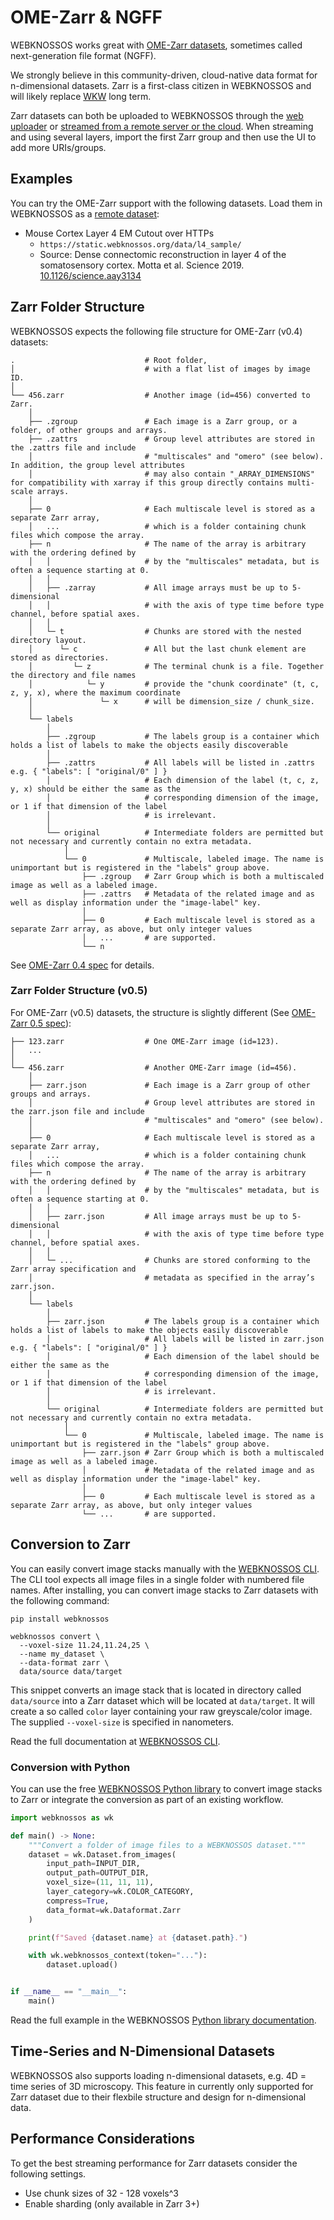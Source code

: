 # OME-Zarr & NGFF

WEBKNOSSOS works great with [OME-Zarr datasets](https://ngff.openmicroscopy.org/latest/index.html), sometimes called next-generation file format (NGFF).

We strongly believe in this community-driven, cloud-native data format for n-dimensional datasets. Zarr is a first-class citizen in WEBKNOSSOS and will likely replace [WKW](./wkw.md) long term.

Zarr datasets can both be uploaded to WEBKNOSSOS through the [web uploader](./upload_ui.md) or [streamed from a remote server or the cloud](./streaming.md). When streaming and using several layers, import the first Zarr group and then use the UI to add more URIs/groups.

## Examples

You can try the OME-Zarr support with the following datasets. Load them in WEBKNOSSOS as a [remote dataset](./streaming.md): 


- Mouse Cortex Layer 4 EM Cutout over HTTPs
    - `https://static.webknossos.org/data/l4_sample/`
    - Source: Dense connectomic reconstruction in layer 4 of the somatosensory cortex. Motta et al. Science 2019. [10.1126/science.aay3134](https://doi.org/10.1126/science.aay3134)

## Zarr Folder Structure
WEBKNOSSOS expects the following file structure for OME-Zarr (v0.4) datasets:

```
.                             # Root folder,
│                             # with a flat list of images by image ID.
│
└── 456.zarr                  # Another image (id=456) converted to Zarr.
    │
    ├── .zgroup               # Each image is a Zarr group, or a folder, of other groups and arrays.
    ├── .zattrs               # Group level attributes are stored in the .zattrs file and include
    │                         # "multiscales" and "omero" (see below). In addition, the group level attributes
    │                         # may also contain "_ARRAY_DIMENSIONS" for compatibility with xarray if this group directly contains multi-scale arrays.
    │
    ├── 0                     # Each multiscale level is stored as a separate Zarr array,
    │   ...                   # which is a folder containing chunk files which compose the array.
    ├── n                     # The name of the array is arbitrary with the ordering defined by
    │   │                     # by the "multiscales" metadata, but is often a sequence starting at 0.
    │   │
    │   ├── .zarray           # All image arrays must be up to 5-dimensional
    │   │                     # with the axis of type time before type channel, before spatial axes.
    │   │
    │   └─ t                  # Chunks are stored with the nested directory layout.
    │      └─ c               # All but the last chunk element are stored as directories.
    │         └─ z            # The terminal chunk is a file. Together the directory and file names
    │            └─ y         # provide the "chunk coordinate" (t, c, z, y, x), where the maximum coordinate
    │               └─ x      # will be dimension_size / chunk_size.
    │
    └── labels
        │
        ├── .zgroup           # The labels group is a container which holds a list of labels to make the objects easily discoverable
        │
        ├── .zattrs           # All labels will be listed in .zattrs e.g. { "labels": [ "original/0" ] }
        │                     # Each dimension of the label (t, c, z, y, x) should be either the same as the
        │                     # corresponding dimension of the image, or 1 if that dimension of the label
        │                     # is irrelevant.
        │
        └── original          # Intermediate folders are permitted but not necessary and currently contain no extra metadata.
            │
            └── 0             # Multiscale, labeled image. The name is unimportant but is registered in the "labels" group above.
                ├── .zgroup   # Zarr Group which is both a multiscaled image as well as a labeled image.
                ├── .zattrs   # Metadata of the related image and as well as display information under the "image-label" key.
                │
                ├── 0         # Each multiscale level is stored as a separate Zarr array, as above, but only integer values
                │   ...       # are supported.
                └── n
```

See [OME-Zarr 0.4 spec](https://ngff.openmicroscopy.org/latest/index.html#image-layout) for details.

### Zarr Folder Structure (v0.5)

For OME-Zarr (v0.5) datasets, the structure is slightly different (See [OME-Zarr 0.5 spec](https://ngff--242.org.readthedocs.build/latest/index.html#image-layout)):

```
├── 123.zarr                  # One OME-Zarr image (id=123).
│   ...
│
└── 456.zarr                  # Another OME-Zarr image (id=456).
    │
    ├── zarr.json             # Each image is a Zarr group of other groups and arrays.
    │                         # Group level attributes are stored in the zarr.json file and include
    │                         # "multiscales" and "omero" (see below).
    │
    ├── 0                     # Each multiscale level is stored as a separate Zarr array,
    │   ...                   # which is a folder containing chunk files which compose the array.
    ├── n                     # The name of the array is arbitrary with the ordering defined by
    │   │                     # by the "multiscales" metadata, but is often a sequence starting at 0.
    │   │
    │   ├── zarr.json         # All image arrays must be up to 5-dimensional
    │   │                     # with the axis of type time before type channel, before spatial axes.
    │   │
    │   └─ ...                # Chunks are stored conforming to the Zarr array specification and 
    │                         # metadata as specified in the array’s zarr.json.
    │
    └── labels
        │
        ├── zarr.json         # The labels group is a container which holds a list of labels to make the objects easily discoverable
        │                     # All labels will be listed in zarr.json e.g. { "labels": [ "original/0" ] }
        │                     # Each dimension of the label should be either the same as the
        │                     # corresponding dimension of the image, or 1 if that dimension of the label
        │                     # is irrelevant.
        │
        └── original          # Intermediate folders are permitted but not necessary and currently contain no extra metadata.
            │
            └── 0             # Multiscale, labeled image. The name is unimportant but is registered in the "labels" group above.
                ├── zarr.json # Zarr Group which is both a multiscaled image as well as a labeled image.
                │             # Metadata of the related image and as well as display information under the "image-label" key.
                │
                ├── 0         # Each multiscale level is stored as a separate Zarr array, as above, but only integer values
                └── ...       # are supported.
```

## Conversion to Zarr

You can easily convert image stacks manually with the [WEBKNOSSOS CLI](https://docs.webknossos.org/cli).
The CLI tool expects all image files in a single folder with numbered file names.
After installing, you can convert image stacks to Zarr datasets with the following command:

```shell
pip install webknossos

webknossos convert \
  --voxel-size 11.24,11.24,25 \
  --name my_dataset \
  --data-format zarr \
  data/source data/target
```

This snippet converts an image stack that is located in directory called `data/source` into a Zarr dataset which will be located at `data/target`.
It will create a so called `color` layer containing your raw greyscale/color image.
The supplied `--voxel-size` is specified in nanometers.

Read the full documentation at [WEBKNOSSOS CLI](https://docs.webknossos.org/cli).

### Conversion with Python

You can use the free [WEBKNOSSOS Python library](https://docs.webknossos.org/webknossos-py) to convert image stacks to Zarr or integrate the conversion as part of an existing workflow. 

```python
import webknossos as wk

def main() -> None:
    """Convert a folder of image files to a WEBKNOSSOS dataset."""
    dataset = wk.Dataset.from_images(
        input_path=INPUT_DIR,
        output_path=OUTPUT_DIR,
        voxel_size=(11, 11, 11),
        layer_category=wk.COLOR_CATEGORY,
        compress=True,
        data_format=wk.Dataformat.Zarr
    )

    print(f"Saved {dataset.name} at {dataset.path}.")

    with wk.webknossos_context(token="..."):
        dataset.upload()


if __name__ == "__main__":
    main()
```

Read the full example in the WEBKNOSSOS [Python library documentation](https://docs.webknossos.org/webknossos-py/examples/create_dataset_from_images.html).

## Time-Series and N-Dimensional Datasets

WEBKNOSSOS also supports loading n-dimensional datasets, e.g. 4D = time series of 3D microscopy.
This feature in currently only supported for Zarr dataset due to their flexbile structure and design for n-dimensional data.

## Performance Considerations
To get the best streaming performance for Zarr datasets consider the following settings.

- Use chunk sizes of 32 - 128 voxels^3
- Enable sharding (only available in Zarr 3+)
